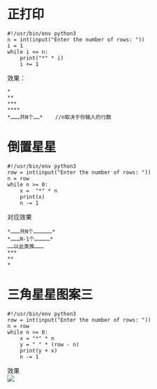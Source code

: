 # 正打印  

```python3  
#!/usr/bin/env python3
n = int(input("Enter the number of rows: "))
i = 1
while i <= n:
    print("*" * i)
    i += 1
```
效果：  
```
*
**
***
****
*………共N个……*    //n取决于你输入的行数     
```
 

# 倒置星星     
```python3    
#!/usr/bin/env python3
row = int(input("Enter the number of rows: "))
n = row
while n >= 0:
    x =  "*" * n
    print(x)
    n -= 1
```  

对应效果  
```
*………共N个………………*  
*………N-1个……………*  
……以此类推………  
***
**
*
``` 
# 三角星星图案三
```
#!/usr/bin/env python3
row = int(input("Enter the number of rows: "))
n = row
while n >= 0:
    x = "*" * n
    y = " " * (row - n)
    print(y + x)
    n -= 1
```
效果  
![](https://github.com/liytgy/python/blob/master/START/photo/%E6%98%9F%E6%98%9F%E5%9B%BE%E6%A1%883.png)
